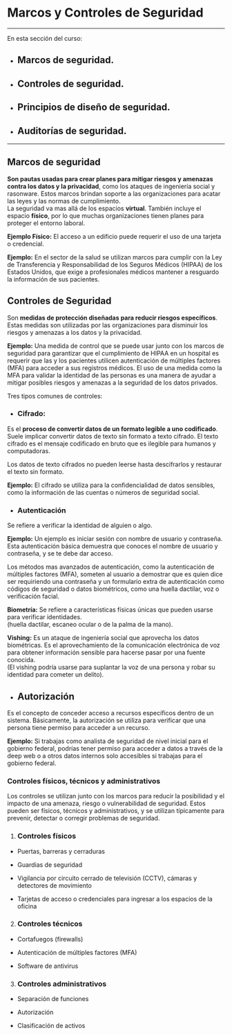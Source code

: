 # Marcos y Controles de Seguridad
---

En esta sección del curso:

- ## Marcos de seguridad.

- ## Controles de seguridad.

- ## Principios de diseño de seguridad.

- ## Auditorías de seguridad.

---

## Marcos de seguridad
**Son pautas usadas para crear planes para mitigar riesgos y amenazas contra los datos y la privacidad**, como los ataques de ingeniería social y rasonware. 
Estos marcos brindan soporte a las organizaciones para acatar las leyes y las normas de cumplimiento.   
La seguridad va mas allá de los espacios **virtual**. También incluye el espacio **físico**, por lo que muchas organizaciones tienen planes para proteger el entorno laboral. 

**Ejemplo Físico:** El acceso a un edificio puede requerir el uso de una tarjeta o credencial.

**Ejemplo:** En el sector de la salud se utilizan marcos para cumplir con la Ley de Transferencia y Responsabilidad de los Seguros Médicos (HIPAA) de los Estados Unidos, que exige a profesionales médicos mantener a resguardo la información de sus pacientes.




## Controles de Seguridad
Son **medidas de protección diseñadas para reducir riesgos específicos**. Estas medidas son utilizadas por las organizaciones para disminuir los riesgos y amenazas a los datos y la privacidad.

**Ejemplo:** Una medida de control que se puede usar junto con los marcos de seguridad para garantizar que el cumplimiento de HIPAA en un hospital es requerir que las y los pacientes utilicen autenticación de múltiples factores (MFA) para acceder a sus registros médicos. El uso de una medida como la MFA para validar la identidad de las personas es una manera de ayudar a mitigar posibles riesgos y amenazas a la seguridad de los datos privados.

Tres tipos comunes de controles:

- ### Cifrado: 
Es el **proceso de convertir datos de un formato legible a uno codificado**. Suele implicar convertir datos de texto sin formato a texto cifrado. El texto cifrado es el mensaje codificado en bruto que es ilegible para humanos y computadoras.

Los datos de texto cifrados no pueden leerse hasta descifrarlos y restaurar el texto sin formato.

**Ejemplo:** El cifrado se utiliza para la confidencialidad de datos sensibles, como la información de las cuentas o números de seguridad social.


- ### Autenticación 
Se refiere a verificar la identidad de alguien o algo.

**Ejemplo:** Un ejemplo es iniciar sesión con nombre de usuario y contraseña. Esta autenticación básica demuestra que conoces el nombre de usuario y contraseña, y se te debe dar acceso.

Los métodos mas avanzados de autenticación, como la autenticación de múltiples factores (MFA), someten al usuario a demostrar que es quien dice ser requiriendo una contraseña y un formulario extra de autenticación como códigos de seguridad o datos biométricos, como una huella dactilar, voz o verificación facial.

**Biometría:** Se refiere a características físicas únicas que pueden usarse para verificar identidades.  
(huella dactilar, escaneo ocular o de la palma de la mano).

**Vishing:** Es un ataque de ingeniería social que aprovecha los datos biométricas. Es el aprovechamiento de la comunicación electrónica de voz para obtener información sensible para hacerse pasar por una fuente conocida.  
(El vishing podría usarse para suplantar la voz de una persona y robar su identidad para cometer un delito).


- ## Autorización
Es el concepto de conceder acceso a recursos específicos dentro de un sistema. Básicamente, la autorización se utiliza para verificar que una persona tiene permiso para acceder a un recurso.

**Ejemplo:** Si trabajas como analista de seguridad de nivel inicial para el gobierno federal, podrías tener permiso para acceder a datos a través de la deep web o a otros datos internos solo accesibles si trabajas para el gobierno federal.

### Controles físicos, técnicos y administrativos 

Los controles se utilizan junto con los marcos para reducir la posibilidad y el impacto de una amenaza, riesgo o vulnerabilidad de seguridad. Estos pueden ser físicos, técnicos y administrativos, y se utilizan típicamente para prevenir, detectar o corregir problemas de seguridad.

1. ### Controles físicos

- Puertas, barreras y cerraduras

- Guardias de seguridad

- Vigilancia por circuito cerrado de televisión (CCTV), cámaras y detectores de movimiento

- Tarjetas de acceso o credenciales para ingresar a los espacios de la oficina

2. ### Controles técnicos

- Cortafuegos (firewalls)

- Autenticación de múltiples factores (MFA)

- Software de antivirus

3. ### Controles administrativos

- Separación de funciones

- Autorización

- Clasificación de activos


